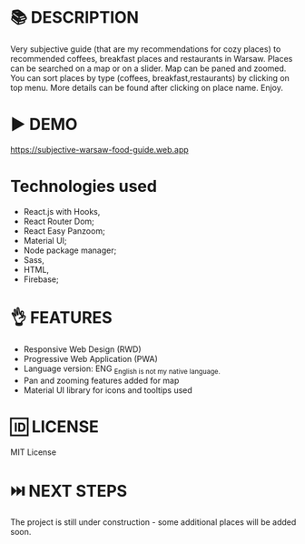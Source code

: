 # 📚 DESCRIPTION
Very subjective guide (that are my recommendations for cozy places) to recommended coffees, breakfast places and restaurants in Warsaw.
Places can be searched on a map or on a slider. Map can be paned and zoomed.
You can sort places by type (coffees, breakfast,restaurants) by clicking on top menu. 
More details can be found after clicking on place name.
Enjoy.

# ▶️ DEMO
https://subjective-warsaw-food-guide.web.app

# Technologies used
* React.js with Hooks,
* React Router Dom;
* React Easy Panzoom;
* Material UI;
* Node package manager;
* Sass,
* HTML,
* Firebase;

# 👌 FEATURES
* Responsive Web Design (RWD)
* Progressive Web Application (PWA)
* Language version: ENG <sub> English is not my native language.
* Pan and zooming features added for map
* Material UI library for icons and tooltips used

# 🆔 LICENSE
MIT License

# ⏭️ NEXT STEPS
The project is still under construction - some additional places will be added soon.


